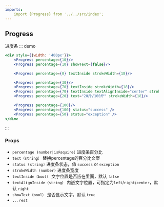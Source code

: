 ```yaml
---
imports:
    import {Progress} from '../../src/index';
---
```


## Progress

进度条
::: demo
```jsx
<div style={{width: '400px'}}>
    <Progress percentage={10}/>
    <Progress percentage={10} showText={false}/>
  
    <Progress percentage={0} textInside strokeWidth={18}/>
  
    <Progress percentage={30}/>
    <Progress percentage={70} textInside strokeWidth={18}/>
    <Progress percentage={70} textInside textAlignInside="center" strokeWidth={18}/>
    <Progress percentage={20} text="20斤/100斤" strokeWidth={18}/>
  
    <Progress percentage={100}/>
    <Progress percentage={100} status="success" />
    <Progress percentage={50} status="exception" />
</div>
```
:::

### Props
- `percentage (number|isRequire)` 进度条百分比
- `text（string）` 替换percentage的百分比文案
- `status (string)` 进度条状态，值 `success` or `exception`
- `strokeWidth (number)` 进度条宽度
- `textInside（bool）` 文字位置是否嵌在里面，默认 `false`
- `textAlignInside（string）` 内嵌文字位置，可指定为`left`/`right`/`center`，默认 `right`
- `showText（bool）` 是否显示文字，默认 `true`
- `...rest`
